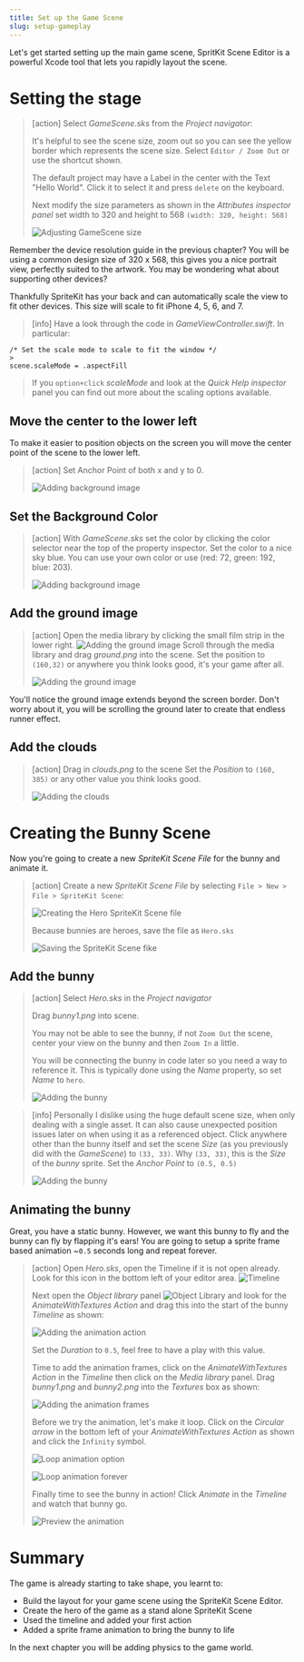 ```yaml
---
title: Set up the Game Scene
slug: setup-gameplay
---
```


Let's get started setting up the main game scene, SpritKit Scene Editor is a powerful Xcode tool that lets you rapidly layout the scene.

# Setting the stage

> [action]
> Select *GameScene.sks* from the *Project navigator*:
>
> It's helpful to see the scene size, zoom out so you can see the yellow border which represents the scene size. Select `Editor / Zoom Out` or use the shortcut shown.
>
>The default project may have a Label in the center with the Text "Hello World". Click it to select it and press `delete` on the keyboard.
>
> Next modify the size parameters as shown in the *Attributes inspector panel* set width to 320 and height to 568 `(width: 320, height: 568)`
>
> ![Adjusting GameScene size](../Tutorial-Images/xcode_gamescene_size.png)
>

Remember the device resolution guide in the previous chapter? You will be using a common design size of 320 x 568, this gives you a nice portrait view, perfectly suited to the artwork.  You may be wondering what about supporting other devices?

Thankfully SpriteKit has your back and can automatically scale the view to fit other devices. This size will scale to fit iPhone 4, 5, 6, and 7.

> [info]
> Have a look through the code in *GameViewController.swift*.  In particular:
>
```
/* Set the scale mode to scale to fit the window */
>
scene.scaleMode = .aspectFill
```
>
> If you `option+click` *scaleMode* and look at the *Quick Help inspector* panel you can find out more about the scaling options available.
>

## Move the center to the lower left

To make it easier to position objects on the screen you will move the center point of the scene to the lower left.

> [action]
> Set Anchor Point of both x and y to 0.
>
> ![Adding background image](../Tutorial-Images/Xcode-set-anchor-point.png)
>

## Set the Background Color

> [action]
> With *GameScene.sks* set the color by clicking the color selector near the top of the property inspector. Set the color to a nice sky blue. You can use
> your own color or use (red: 72, green: 192, blue: 203).
>
> ![Adding background image](../Tutorial-Images/Xcode-Background-color.png)

## Add the ground image

> [action]
> Open the media library by clicking the small film strip in the lower right. ![Adding the ground image](../Tutorial-Images/media-library.png)
> Scroll through the media library and drag *ground.png* into the scene.
> Set the position to `(160,32)` or anywhere you think looks good, it's your game after all.
>
> ![Adding the ground image](../Tutorial-Images/xcode_gamescene_add_ground.png)
>
You'll notice the ground image extends beyond the screen border. Don't worry about it, you will be scrolling the ground later to create that endless runner effect.


## Add the clouds

> [action]
> Drag in *clouds.png* to the scene
> Set the *Position* to `(160, 385)` or any other value you think looks good.
>
> ![Adding the clouds](../Tutorial-Images/xcode_gamescene_add_clouds.png)
>

# Creating the Bunny Scene

Now you're going to create a new *SpriteKit Scene File* for the bunny and animate it.

> [action]
> Create a new *SpriteKit Scene File* by selecting `File > New > File > SpriteKit Scene`:
>
> ![Creating the Hero SpriteKit Scene file](../Tutorial-Images/xcode_add_sks.png)
>
> Because bunnies are heroes, save the file as `Hero.sks`
>
> ![Saving the SpriteKit Scene fike](../Tutorial-Images/xcode_add_sks_hero.png)
>

## Add the bunny

> [action]
> Select *Hero.sks* in the *Project navigator*
>
> Drag *bunny1.png* into scene.
>
> You may not be able to see the bunny, if not `Zoom Out` the scene, center your view on the bunny and then `Zoom In` a little.
>
> You will be connecting the bunny in code later so you need a way to reference it.  This is typically done using the *Name* property, so set *Name* to `hero`.
>
> ![Adding the bunny](../Tutorial-Images/xcode_add_bunny_hero_scene.png)
>

<!--  -->

> [info]
> Personally I dislike using the huge default scene size, when only dealing with a single asset. It can also cause unexpected position issues later on when using it as a referenced object.
> Click anywhere other than the bunny itself and set the scene *Size* (as you previously did with the *GameScene*) to `(33, 33)`.  Why `(33, 33)`, this is the *Size* of the *bunny* sprite.
> Set the *Anchor Point* to `(0.5, 0.5)`
>
> ![Adding the bunny](../Tutorial-Images/hero-scene-size.png)
>

## Animating the bunny

Great, you have a static bunny.  However, we want this bunny to fly and the bunny can fly by flapping it's ears!
You are going to setup a sprite frame based animation ~`0.5` seconds long and repeat forever.

> [action]
> Open *Hero.sks*, open the Timeline if it is not open already. Look for this icon in the bottom left of your editor area. ![Timeline](../Tutorial-Images/timeline.png)
>
> Next open the *Object library* panel ![Object Library](../Tutorial-Images/object-library.png)
> and look for the *AnimateWithTextures Action* and drag this
> into the start of the bunny *Timeline* as shown:
>
> ![Adding the animation action](../Tutorial-Images/xcode_hero_add_action.png)
>
> Set the *Duration* to `0.5`, feel free to have a play with this value.
>
> Time to add the animation frames, click on the *AnimateWithTextures Action* in the *Timeline* then click on the *Media library* panel.
> Drag *bunny1.png* and *bunny2.png* into the *Textures* box as shown:
>
> ![Adding the animation frames](../Tutorial-Images/xcode_hero_add_action_frames.png)
>
> Before we try the animation, let's make it loop.  Click on the *Circular arrow* in the bottom left of your *AnimateWithTextures Action* as shown and click the `Infinity` symbol.
>
> ![Loop animation option](../Tutorial-Images/xcode_hero_action_loop.png)
>
> ![Loop animation forever](../Tutorial-Images/xcode_hero_animation_action_loop.png)
>
> Finally time to see the bunny in action! Click *Animate* in the *Timeline* and watch that bunny go.
>
> ![Preview the animation](../Tutorial-Images/xcode_timeline_animate.png)
>

# Summary

The game is already starting to take shape, you learnt to:

- Build the layout for your game scene using the SpriteKit Scene Editor.
- Create the hero of the game as a stand alone SpriteKit Scene
- Used the timeline and added your first action
- Added a sprite frame animation to bring the bunny to life

In the next chapter you will be adding physics to the game world.
